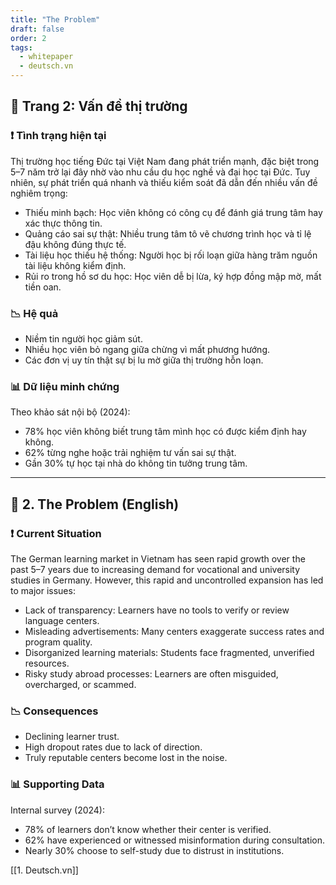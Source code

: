 ```yaml
---
title: "The Problem"
draft: false
order: 2
tags:
  - whitepaper
  - deutsch.vn
---
```


## 📄 Trang 2: Vấn đề thị trường

### ❗ Tình trạng hiện tại

Thị trường học tiếng Đức tại Việt Nam đang phát triển mạnh, đặc biệt trong 5–7 năm trở lại đây nhờ vào nhu cầu du học nghề và đại học tại Đức. Tuy nhiên, sự phát triển quá nhanh và thiếu kiểm soát đã dẫn đến nhiều vấn đề nghiêm trọng:

- Thiếu minh bạch: Học viên không có công cụ để đánh giá trung tâm hay xác thực thông tin.
- Quảng cáo sai sự thật: Nhiều trung tâm tô vẽ chương trình học và tỉ lệ đậu không đúng thực tế.
- Tài liệu học thiếu hệ thống: Người học bị rối loạn giữa hàng trăm nguồn tài liệu không kiểm định.
- Rủi ro trong hồ sơ du học: Học viên dễ bị lừa, ký hợp đồng mập mờ, mất tiền oan.

### 📉 Hệ quả

- Niềm tin người học giảm sút.
- Nhiều học viên bỏ ngang giữa chừng vì mất phương hướng.
- Các đơn vị uy tín thật sự bị lu mờ giữa thị trường hỗn loạn.

### 📊 Dữ liệu minh chứng

Theo khảo sát nội bộ (2024):

- 78% học viên không biết trung tâm mình học có được kiểm định hay không.
- 62% từng nghe hoặc trải nghiệm tư vấn sai sự thật.
- Gần 30% tự học tại nhà do không tin tưởng trung tâm.

---

## 📄 2. The Problem (English)

### ❗ Current Situation

The German learning market in Vietnam has seen rapid growth over the past 5–7 years due to increasing demand for vocational and university studies in Germany. However, this rapid and uncontrolled expansion has led to major issues:

- Lack of transparency: Learners have no tools to verify or review language centers.
- Misleading advertisements: Many centers exaggerate success rates and program quality.
- Disorganized learning materials: Students face fragmented, unverified resources.
- Risky study abroad processes: Learners are often misguided, overcharged, or scammed.

### 📉 Consequences

- Declining learner trust.
- High dropout rates due to lack of direction.
- Truly reputable centers become lost in the noise.

### 📊 Supporting Data

Internal survey (2024):

- 78% of learners don’t know whether their center is verified.
- 62% have experienced or witnessed misinformation during consultation.
- Nearly 30% choose to self-study due to distrust in institutions.

[[1. Deutsch.vn]]